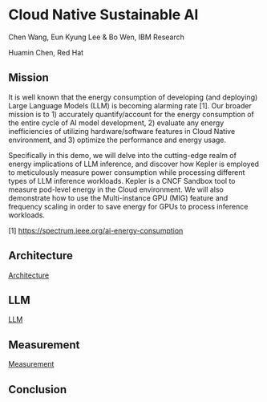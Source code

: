# Cloud Native Sustainable AI

Chen Wang, Eun Kyung Lee & Bo Wen, IBM Research

Huamin Chen, Red Hat

## Mission
It is well known that the energy consumption of developing (and deploying) Large Language Models (LLM) is becoming alarming rate [1]. Our broader mission is to 1) accurately quantify/account for the energy consumption of the entire cycle of AI model development, 2) evaluate any energy inefficiencies of utilizing hardware/software features in Cloud Native environment, and 3) optimize the performance and energy usage. 

Specifically in this demo, we will delve into the cutting-edge realm of energy implications of LLM inference, and discover how Kepler is employed to meticulously measure power consumption while processing different types of LLM inference workloads. Kepler is a CNCF Sandbox tool to measure pod-level energy in the Cloud environment. We will also demonstrate how to use the Multi-instance GPU (MIG) feature and frequency scaling in order to save energy for GPUs to process inference workloads.  

[1] https://spectrum.ieee.org/ai-energy-consumption


## Architecture

[Architecture](docs/Architecture.md)

## LLM

[LLM](docs/LLM.md)

## Measurement

[Measurement](docs/Measurement.md)

## Conclusion
